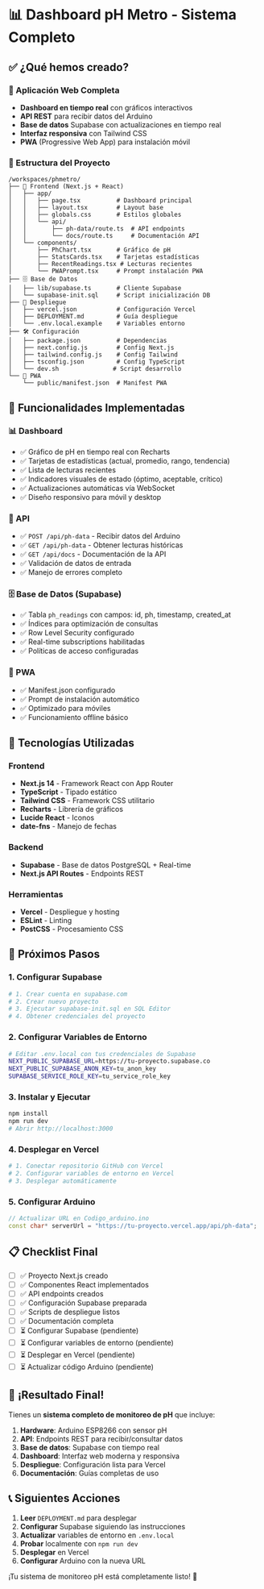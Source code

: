 # 📊 Dashboard pH Metro - Sistema Completo

## ✅ ¿Qué hemos creado?

### 🎯 Aplicación Web Completa
- **Dashboard en tiempo real** con gráficos interactivos
- **API REST** para recibir datos del Arduino
- **Base de datos** Supabase con actualizaciones en tiempo real
- **Interfaz responsiva** con Tailwind CSS
- **PWA** (Progressive Web App) para instalación móvil

### 📁 Estructura del Proyecto
```
/workspaces/phmetro/
├── 📱 Frontend (Next.js + React)
│   ├── app/
│   │   ├── page.tsx          # Dashboard principal
│   │   ├── layout.tsx        # Layout base
│   │   ├── globals.css       # Estilos globales
│   │   └── api/
│   │       ├── ph-data/route.ts  # API endpoints
│   │       └── docs/route.ts     # Documentación API
│   └── components/
│       ├── PhChart.tsx       # Gráfico de pH
│       ├── StatsCards.tsx    # Tarjetas estadísticas
│       ├── RecentReadings.tsx # Lecturas recientes
│       └── PWAPrompt.tsx     # Prompt instalación PWA
├── 🗄️ Base de Datos
│   ├── lib/supabase.ts       # Cliente Supabase
│   └── supabase-init.sql     # Script inicialización DB
├── 🚀 Despliegue
│   ├── vercel.json           # Configuración Vercel
│   ├── DEPLOYMENT.md         # Guía despliegue
│   └── .env.local.example    # Variables entorno
├── 🛠️ Configuración
│   ├── package.json          # Dependencias
│   ├── next.config.js        # Config Next.js
│   ├── tailwind.config.js    # Config Tailwind
│   ├── tsconfig.json         # Config TypeScript
│   └── dev.sh               # Script desarrollo
└── 📱 PWA
    └── public/manifest.json  # Manifest PWA
```

## 🔧 Funcionalidades Implementadas

### 📊 Dashboard
- ✅ Gráfico de pH en tiempo real con Recharts
- ✅ Tarjetas de estadísticas (actual, promedio, rango, tendencia)
- ✅ Lista de lecturas recientes
- ✅ Indicadores visuales de estado (óptimo, aceptable, crítico)
- ✅ Actualizaciones automáticas vía WebSocket
- ✅ Diseño responsivo para móvil y desktop

### 🔌 API
- ✅ `POST /api/ph-data` - Recibir datos del Arduino
- ✅ `GET /api/ph-data` - Obtener lecturas históricas
- ✅ `GET /api/docs` - Documentación de la API
- ✅ Validación de datos de entrada
- ✅ Manejo de errores completo

### 🗄️ Base de Datos (Supabase)
- ✅ Tabla `ph_readings` con campos: id, ph, timestamp, created_at
- ✅ Índices para optimización de consultas
- ✅ Row Level Security configurado
- ✅ Real-time subscriptions habilitadas
- ✅ Políticas de acceso configuradas

### 📱 PWA
- ✅ Manifest.json configurado
- ✅ Prompt de instalación automático
- ✅ Optimizado para móviles
- ✅ Funcionamiento offline básico

## 🎨 Tecnologías Utilizadas

### Frontend
- **Next.js 14** - Framework React con App Router
- **TypeScript** - Tipado estático
- **Tailwind CSS** - Framework CSS utilitario
- **Recharts** - Librería de gráficos
- **Lucide React** - Iconos
- **date-fns** - Manejo de fechas

### Backend
- **Supabase** - Base de datos PostgreSQL + Real-time
- **Next.js API Routes** - Endpoints REST

### Herramientas
- **Vercel** - Despliegue y hosting
- **ESLint** - Linting
- **PostCSS** - Procesamiento CSS

## 🚀 Próximos Pasos

### 1. Configurar Supabase
```bash
# 1. Crear cuenta en supabase.com
# 2. Crear nuevo proyecto
# 3. Ejecutar supabase-init.sql en SQL Editor
# 4. Obtener credenciales del proyecto
```

### 2. Configurar Variables de Entorno
```bash
# Editar .env.local con tus credenciales de Supabase
NEXT_PUBLIC_SUPABASE_URL=https://tu-proyecto.supabase.co
NEXT_PUBLIC_SUPABASE_ANON_KEY=tu_anon_key
SUPABASE_SERVICE_ROLE_KEY=tu_service_role_key
```

### 3. Instalar y Ejecutar
```bash
npm install
npm run dev
# Abrir http://localhost:3000
```

### 4. Desplegar en Vercel
```bash
# 1. Conectar repositorio GitHub con Vercel
# 2. Configurar variables de entorno en Vercel
# 3. Desplegar automáticamente
```

### 5. Configurar Arduino
```cpp
// Actualizar URL en Codigo_arduino.ino
const char* serverUrl = "https://tu-proyecto.vercel.app/api/ph-data";
```

## 📋 Checklist Final

- [ ] ✅ Proyecto Next.js creado
- [ ] ✅ Componentes React implementados
- [ ] ✅ API endpoints creados
- [ ] ✅ Configuración Supabase preparada
- [ ] ✅ Scripts de despliegue listos
- [ ] ✅ Documentación completa
- [ ] ⏳ Configurar Supabase (pendiente)
- [ ] ⏳ Configurar variables de entorno (pendiente)
- [ ] ⏳ Desplegar en Vercel (pendiente)
- [ ] ⏳ Actualizar código Arduino (pendiente)

## 🎉 ¡Resultado Final!

Tienes un **sistema completo de monitoreo de pH** que incluye:

1. **Hardware**: Arduino ESP8266 con sensor pH
2. **API**: Endpoints REST para recibir/consultar datos
3. **Base de datos**: Supabase con tiempo real
4. **Dashboard**: Interfaz web moderna y responsiva
5. **Despliegue**: Configuración lista para Vercel
6. **Documentación**: Guías completas de uso

## 📞 Siguientes Acciones

1. **Leer** `DEPLOYMENT.md` para desplegar
2. **Configurar** Supabase siguiendo las instrucciones
3. **Actualizar** variables de entorno en `.env.local`
4. **Probar** localmente con `npm run dev`
5. **Desplegar** en Vercel
6. **Configurar** Arduino con la nueva URL

¡Tu sistema de monitoreo pH está completamente listo! 🚀
